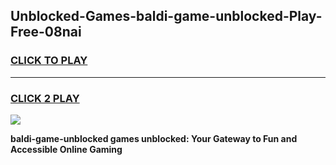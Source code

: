 
## Unblocked-Games-baldi-game-unblocked-Play-Free-08nai
<h3>
<a href="https://premium76.site?title=baldi-game-unblocked&ref=20A">CLICK TO PLAY</a></h3>
<hr>

<h3>
<a href="https://premium76.site?title=baldi-game-unblocked&ref=20A">CLICK 2 PLAY</a>
  
</h3>

<a href="https://premium76.site?title=baldi-game-unblocked&ref=20A"><img src="https://clearcache.store/games.png"></a>


**baldi-game-unblocked games unblocked: Your Gateway to Fun and Accessible Online Gaming**
